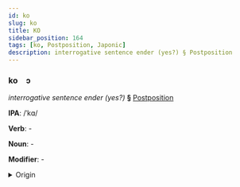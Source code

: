 ```yaml
---
id: ko
slug: ko
title: KO
sidebar_position: 164
tags: [ko, Postposition, Japonic]
description: interrogative sentence ender (yes?) § Postposition
---
```


### ko&emsp;<span kind="abugida">ɔ</span>

*interrogative sentence ender (yes?)* **§** [Postposition](../../tags/Postposition)

**IPA**: /ˈkɑ/

**Verb**: -

**Noun**: -

**Modifier**: -

<details>
    <summary>Origin</summary>
    Japanese か ka [ka̠]<br/>
    <em>Japonic Language Family</em>
</details>